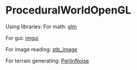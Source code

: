 # ProceduralWorldOpenGL
Using libraries:
For math:
[glm](https://github.com/g-truc/glm)

For gui:
[imgui](https://github.com/ocornut/imgui)

For image reading:
[stb_image](https://github.com/nothings/stb/blob/master/stb_image.h)

For terrain generating:
[PerlinNoise](https://github.com/Reputeless/PerlinNoise)
